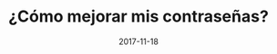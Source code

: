 ---
layout: post
title:  "¿Cómo mejorar mis contraseñas?"
seo_title: "gestores-contraseñas"
description: "Explicación básica de cómo manejar mis contraseñas en la red"
date:   2017-11-18
banner_image: 201711/bitcoin.jpg
published: false
tags: [seguridad]
---